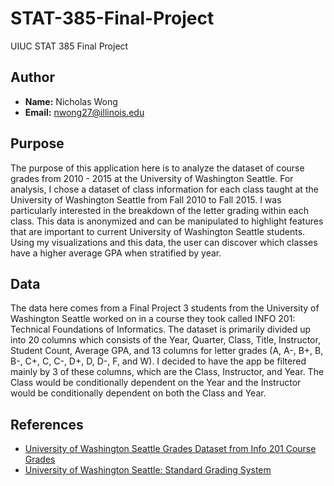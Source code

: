 # STAT-385-Final-Project
UIUC STAT 385 Final Project

## Author

- **Name:** Nicholas Wong
- **Email:** nwong27@illinois.edu

## Purpose

The purpose of this application here is to analyze the dataset of course grades from 2010 - 2015 at the University of Washington Seattle. For analysis, I chose a dataset of class information for each class taught at the University of Washington Seattle from Fall 2010 to Fall 2015. I was particularly interested in the breakdown of the letter grading within each class. This data is anonymized and can be manipulated to highlight features that are important to current University of Washington Seattle students. Using my visualizations and this data, the user can discover which classes have a higher average GPA when stratified by year.

## Data

The data here comes from a Final Project 3 students from the University of Washington Seattle worked on in a course they took called INFO 201: Technical Foundations of Informatics. The dataset is primarily divided up into 20 columns which consists of the Year, Quarter, Class, Title, Instructor, Student Count, Average GPA, and 13 columns for letter grades (A, A-, B+, B, B-, C+, C, C-, D+, D, D-, F, and W). I decided to have the app be filtered mainly by 3 of these columns, which are the Class, Instructor, and Year. The Class would be conditionally dependent on the Year and the Instructor would be conditionally dependent on both the Class and Year.

## References
- [University of Washington Seattle Grades Dataset from Info 201 Course Grades](https://github.com/joshkeating/info-201-coursegrades/)
- [University of Washington Seattle: Standard Grading System](https://www.washington.edu/students/gencat/front/Grading_Sys.html/)
